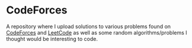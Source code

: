 # CodeForces
A repository where I upload solutions to various problems found on [CodeForces](https://codeforces.com/) and [LeetCode](https://leetcode.com/) as well as some random algorithms/problems I thought would be interesting to code.
